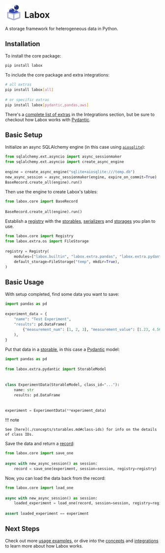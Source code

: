 # <img src="./logo.svg" alt="Labox Logo" style="height:2em;position:relative;top:0.4em"> Labox

A storage framework for heterogeneous data in Python.

## Installation

To install the core package:

```bash
pip install labox
```

To include the core package and extra integrations:

```bash
# all extras
pip install labox[all]

# or specific extras
pip install labox[pydantic,pandas,aws]
```

There's a [complete list of extras](./integrations/index.md) in the Integrations
section, but be sure to checkout how Labox works with
[Pydantic](./integrations/3rd-party/pydantic.md).

## Basic Setup

Initialize an async SQLAlchemy engine (in this case using
[`aiosqlite`](https://pypi.org/project/aiosqlite/)):

```python
from sqlalchemy.ext.asyncio import async_sessionmaker
from sqlalchemy.ext.asyncio import create_async_engine

engine = create_async_engine("sqlite+aiosqlite:///temp.db")
new_async_session = async_sessionmaker(engine, expire_on_commit=True)
BaseRecord.create_all(engine).run()
```

Then use the engine to create Labox's tables:

```python
from labox.core import BaseRecord

BaseRecord.create_all(engine).run()
```

Establish a [registry](./concepts/registry.md) with the
[storables](./concepts/storables.md), [serializers](./concepts/serializers.md) and
[storages](./concepts/storages.md) you plan to use.

```python
from labox.core import Registry
from labox.extra.os import FileStorage

registry = Registry(
    modules=["labox.builtin", "labox.extra.pandas", "labox.extra.pydantic"],
    default_storage=FileStorage("temp", mkdir=True),
)
```

## Basic Usage

With setup completed, find some data you want to save:

```python
import pandas as pd

experiment_data = {
    "name": "Test Experiment",
    "results": pd.DataFrame(
        {"measurement_num": [1, 2, 3], "measurement_value": [1.23, 4.56, 7.89]}
    ),
}
```

Put that data in a [storable](./concepts/storables.md), in this case a
[Pydantic](./integrations/3rd-party/pydantic.md) model:

```python
import pandas as pd

from labox.extra.pydantic import StorableModel


class ExperimentData(StorableModel, class_id="..."):
    name: str
    results: pd.DataFrame


experiment = ExperimentData(**experiment_data)
```

!!! note

    See [here](./concepts/storables.md#class-ids) for info on the details of class IDs.

Save the data and return a [record](./concepts/database.md#manifest-records):

```python
from labox.core import save_one

async with new_async_session() as session:
    record = save_one(experiment, session=session, registry=registry)
```

Now, you can load the data back from the record:

```python
from labox.core import load_one

async with new_async_session() as session:
    loaded_experiment = load_one(record, session=session, registry=registry)

assert loaded_experiment == experiment
```

## Next Steps

Check out more [usage examples](./usage/index.md), or dive into the
[concepts](./concepts/index.md) and [integrations](./integrations/index.md) to learn
more about how Labox works.
